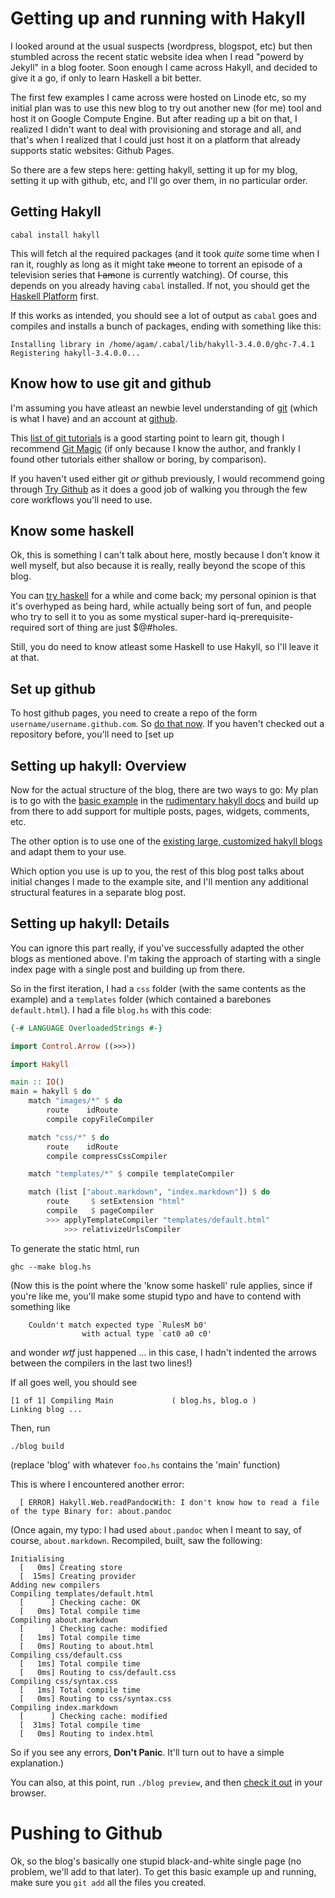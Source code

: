 
Getting up and running with Hakyll
========================================

I looked around at the usual suspects (wordpress, blogspot, etc) but then stumbled across the recent static website idea when I read "powerd by Jekyll" in a blog footer. Soon enough I came across Hakyll, and decided to give it a go, if only to learn Haskell a bit better.

The first few examples I came across were hosted on Linode etc, so my initial plan was to use this new blog to try out another new (for me) tool and host it on Google Compute Engine. But after reading up a bit on that, I realized I didn't want to deal with provisioning and storage and all, and that's when I realized that I could just host it on a platform that already supports static websites: Github Pages.

So there are a few steps here: getting hakyll, setting it up for my blog, setting it up with github, etc, and I'll go over them, in no particular order.

Getting Hakyll
--------------------

```shell
cabal install hakyll
```

This will fetch al the required packages (and it took *quite* some time when I ran it, roughly as long as it might take ~~me~~one to torrent an episode of a television series that ~~I am~~one is currently watching). Of course, this depends on you already having `cabal` installed. If not, you should get the [Haskell Platform](http://www.haskell.org/platform/) first.

If this works as intended, you should see a lot of output as `cabal` goes and compiles and installs a bunch of packages, ending with something like this:

~~~
Installing library in /home/agam/.cabal/lib/hakyll-3.4.0.0/ghc-7.4.1
Registering hakyll-3.4.0.0...
~~~

Know how to use git and github
-------------------------------

I'm assuming you have atleast an newbie level understanding of [git](http://git-scm.com/) (which is what I have) and an account at [github](http://www.github.com).

This [list of git tutorials](http://sixrevisions.com/resources/git-tutorials-beginners/) is a good starting point to learn git, though I recommend [Git Magic](http://www-cs-students.stanford.edu/~blynn/gitmagic/) (if only because I know the author, and frankly I found other tutorials either shallow or boring, by comparison).

If you haven't used either git *or* github previously, I would recommend going through [Try Github](http://try.github.com/) as it does a good job of walking you through the few core workflows you'll need to use.

Know **some** haskell
----------------------

Ok, this is something I can't talk about here, mostly because I don't know it well myself, but also because it is really, really beyond the scope of this blog.

You can [try haskell](http://tryhaskell.org/) for a while and come back; my personal opinion is that it's overhyped as being hard, while actually being sort of fun, and people who try to sell it to you as some mystical super-hard iq-prerequisite-required sort of thing are just $@#holes. 

Still, you do need to know atleast some Haskell to use Hakyll, so I'll leave it at that.

Set up github
--------------------

To host github pages, you need to create a repo of the form `username/username.github.com`. So [do that now](https://github.com/new). If you haven't checked out a repository before, you'll need to [set up 


Setting up hakyll: Overview
----------------------------

Now for the actual structure of the blog, there are two ways to go: My plan is to go with the [basic example](https://github.com/jaspervdj/hakyll-examples/tree/master/brochure) in the [rudimentary hakyll docs](http://jaspervdj.be/hakyll/tutorials/02-basics.html) and build up from there to add support for multiple posts, pages, widgets, comments, etc.

The other option is to use one of the [existing large, customized hakyll blogs](http://jaspervdj.be/hakyll/examples.html) and adapt them to your use.

Which option you use is up to you, the rest of this blog post talks about initial changes I made to the example site, and I'll mention any additional structural features in a separate blog post.

Setting up hakyll: Details
------------------------------

You can ignore this part really, if you've successfully adapted the other blogs as mentioned above. I'm taking the approach of starting with a single index page with a single post and building up from there.

So in the first iteration, I had a `css` folder (with the same contents as the example) and a `templates` folder (which contained a barebones `default.html`). I had a file `blog.hs` with this code:

```Haskell
{-# LANGUAGE OverloadedStrings #-}

import Control.Arrow ((>>>))

import Hakyll

main :: IO()
main = hakyll $ do
    match "images/*" $ do
        route    idRoute
        compile copyFileCompiler

    match "css/*" $ do
        route    idRoute
        compile compressCssCompiler

    match "templates/*" $ compile templateCompiler

    match (list ["about.markdown", "index.markdown"]) $ do
        route     $ setExtension "html"
        compile   $ pageCompiler
	    >>> applyTemplateCompiler "templates/default.html"
            >>> relativizeUrlsCompiler

```

To generate the static html, run

```Shell
ghc --make blog.hs
```

(Now this is the point where the 'know some haskell' rule applies, since if you're like me, you'll make some stupid typo and have to contend with something like

```
    Couldn't match expected type `RulesM b0'
                with actual type `cat0 a0 c0'
```

and wonder *wtf* just happened ... in this case, I hadn't indented the arrows between the compilers in the last two lines!)

If all goes well, you should see

```
[1 of 1] Compiling Main             ( blog.hs, blog.o )
Linking blog ...
```

Then, run

```
./blog build
```

(replace 'blog' with whatever `foo.hs` contains the 'main' function)

This is where I encountered another error:

```
  [ ERROR] Hakyll.Web.readPandocWith: I don't know how to read a file of the type Binary for: about.pandoc
```

(Once again, my typo: I had used `about.pandoc` when I meant to say, of course, `about.markdown`. Recompiled, built, saw the following:

```
Initialising
  [   0ms] Creating store
  [  15ms] Creating provider
Adding new compilers
Compiling templates/default.html
  [      ] Checking cache: OK
  [   0ms] Total compile time
Compiling about.markdown
  [      ] Checking cache: modified
  [   1ms] Total compile time
  [   0ms] Routing to about.html
Compiling css/default.css
  [   1ms] Total compile time
  [   0ms] Routing to css/default.css
Compiling css/syntax.css
  [   1ms] Total compile time
  [   0ms] Routing to css/syntax.css
Compiling index.markdown
  [      ] Checking cache: modified
  [  31ms] Total compile time
  [   0ms] Routing to index.html
```

So if you see any errors, **Don't Panic**. It'll turn out to have a simple explanation.)

You can also, at this point, run `./blog preview`, and then [check it out](http://0.0.0.0:8000) in your browser.

Pushing to Github
====================

Ok, so the blog's basically one stupid black-and-white single page (no problem, we'll add to that later). To get this basic example up and running, make sure you `git add` all the files you created.



